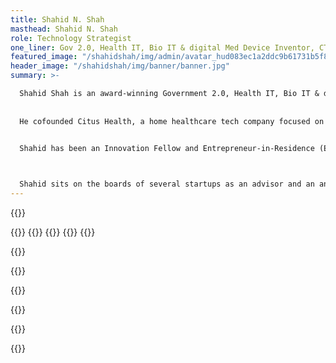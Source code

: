 ```yaml
---
title: Shahid N. Shah
masthead: Shahid N. Shah
role: Technology Strategist
one_liner: Gov 2.0, Health IT, Bio IT & digital Med Device Inventor, CTO, Speaker, Entrepreneur
featured_image: "/shahidshah/img/admin/avatar_hud083ec1a2ddc9b61731b5f8f94f966fa_62795_250x250_fill_q90_lanczos_center.jpg"
header_image: "/shahidshah/img/banner/banner.jpg"
summary: >-

  Shahid Shah is an award-winning Government 2.0, Health IT, Bio IT & digital Medical Device Inventor & CTO with over 28 years of technology strategy, architecture, engineering, entrepreneurship, speaking, and writing experience.
  
  
  He cofounded Citus Health, a home healthcare tech company focused on conversational user experiences, founded Netspective, which provides software architecture and engineering services, and helps with business modeling plus technology commercialization strategies for digital health and medical device companies. Shahid is the Publisher of Netspective Media, which hosts some of the world’s best online news and professional communities sites focused on healthcare IT and medtech.


  Shahid has been an Innovation Fellow and Entrepreneur-in-Residence (EIR) for America’s Health Insurance Plans (AHIP) Innovation Lab and is a health technology advisor to the Larta Institute.


  
  Shahid sits on the boards of several startups as an advisor and an angel investor. He is a sought after international speaker and is regularly found on the stage at HIMSS, Health 2.0, HealthIMPACT, iMEDiTECH, AHIP, NHIA, and other conferences (over 150 events and counting in 6+ countries).
---
```



{{<highlights src="highlights"/>}}

{{<recommendations src="recommendations"  heading="Recommendations"/>}}
{{<recommendations src="recommendations"  heading="Recommendations2"/>}}
{{<tweets src="tweets" heading="Tweets"/>}}
{{<logo-wall src="media_coverage" heading="Media Coverage"/>}}
{{<logo-wall src="past_speaking_appearances" heading="Past Speaking Appearances" />}}

{{<position src="positions" heading="Positions"/>}}

{{<patents src="patents" heading="Patents"/>}}

{{<education src="education" heading="Education" />}}

{{<projects src="projects" heading="Projects" />}}


{{<learning src="learning" heading="learning" />}}



{{<publication src="publications" heading="Publication" />}}









